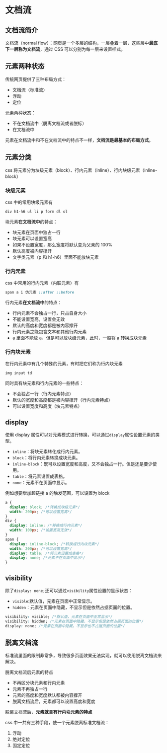 # 文档流

## 文档流简介

文档流（normal flow）：网页是一个多层的结构，一层叠着一层，这些层中**最底下一层称为文档流**，通过 CSS 可以分别为每一层来设置样式。

## 元素两种状态

传统网页提供了三种布局方式：

- 文档流（标准流）
- 浮动
- 定位

元素两种状态：

- 不在文档流中（脱离文档流或者脱标）
- 在文档流中

元素在文档流中和不在文档流中的特点不一样，**文档流是最基本的布局方式**。

## 元素分类

css 将元素分为块级元素（block）、行内元素（inline）、行内块级元素（inline-block）

### 块级元素

css 中的常用块级元素有

```css
div h1-h6 ul li p form dl ol
```

块元素**在文档流中**的特点：

- 块元素在页面中独占一行
- 块元素可以设置宽高
- 如果不设置宽度，那么宽度将默认变为父亲的 100%
- 默认高度被内容撑开
- 文字类元素（p 和 h1-h6）里面不能放块元素

### 行内元素

css 中常用的行内元素（内联元素）有

```css
span a i 伪元素 ::after ::before
```

行内元素**在文档流中**的特点：

- 行内元素不会独占一行，只占自身大小
- 不能设置宽高，设置会无效
- 默认的高度和宽度都是被内容撑开
- 行内元素之能包含文本和其他行内元素
- a 里面不能放 a，但是可以放块级元素，此时，一般将 a 转换成块元素

### 行内块元素

在行内元素中有几个特殊的元素，有时把它们称为行内块元素

```css
img input td
```

同时具有块元素和行内元素的一些特点：

- 不会独占一行（行内元素特点）
- 默认的宽度和高度都是被内容撑开（行内元素特点）
- 可以设置宽度和高度（块元素特点）

## display

使用 display 属性可以对元素模式进行转换，可以通过`display`属性设置元素的类型。

- `inline`：将块元素转化成行内元素。
- `block`：将行内元素转换成块元素。
- `inline-block`：既可以设置宽度和高度，又不会独占一行。但是还是要少使用。
- `table`：将元素设置成表格。
- `none`：元素不在页面中显示。

例如想要增加超链接 a 的触发范围，可以设置为 block

```css
a {
  display: block; /*转换成块级元素*/
  width: 200px; /*可以设置宽高*/
}
div {
  display: inline; /*转换成行内元素*/
  width: 100px; /*设置宽高无效*/
}
span {
  display: inline-block; /*转换成行内块元素*/
  width: 200px; /*可以设置宽高*/
  display: table; /*将元素设置成表格*/
  display: none; /*元素不在页面中显示*/
}
```

## visibility

除了`display: none;`还可以通过`visibility`属性设置的显示状态：

- `visible`:默认值，元素在页面中正常显示。
- `hidden`：元素在页面中隐藏，不显示但是依然占据页面的位置。

```css
visibility: visible; /*默认值，元素在页面中正常显示*/
visibility: hidden; /*元素在页面中隐藏，不显示但是依然占据页面的位置*/
display: none; /*元素在页面中隐藏，不显示也不占据页面的位置*/
```

## 脱离文档流

标准流里面的限制非常多，导致很多页面效果无法实现，就可以使用脱离文档流来解决。

脱离文档流后元素的特点

- 不再区分块元素和行内元素
- 元素不再独占一行
- 元素的高度和宽度默认都被内容撑开
- 脱离文档流后，元素都可以设置高度和宽度

脱离文档流后，**元素就具有行内块元素的特点**

css 中一共有三种手段，使一个元素脱离标准文档流：

1. 浮动
2. 绝对定位
3. 固定定位

